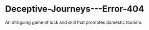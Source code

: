 # Deceptive-Journeys---Error-404
An intriguing game of luck and skill that promotes domestic tourism.
